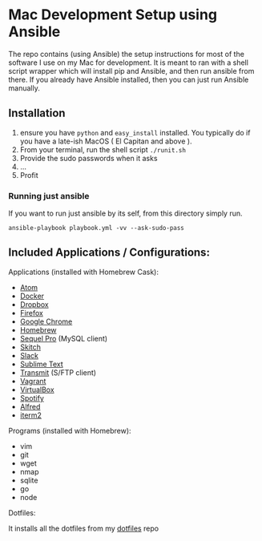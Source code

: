 # Mac Development Setup using Ansible

The repo contains (using Ansible) the setup instructions for most of the software I use on my Mac for development.  It is meant to ran with a shell script wrapper which will install pip and Ansible, and then run ansible from there.  If you already have Ansible installed, then you can just run Ansible manually.

## Installation
1. ensure you have `python` and `easy_install` installed.  You typically do if you have a late-ish MacOS ( El Capitan and above ).
2. From your terminal, run the shell script `./runit.sh`
3. Provide the sudo passwords when it asks
4. ...
5. Profit

### Running just ansible
If you want to run just ansible by its self, from this directory simply run.
```
ansible-playbook playbook.yml -vv --ask-sudo-pass
```

## Included Applications / Configurations:

Applications (installed with Homebrew Cask):

  - [Atom](https://atom.io)
  - [Docker](https://www.docker.com/)
  - [Dropbox](https://www.dropbox.com/)
  - [Firefox](https://www.mozilla.org/en-US/firefox/new/)
  - [Google Chrome](https://www.google.com/chrome/)
  - [Homebrew](http://brew.sh/)
  - [Sequel Pro](https://www.sequelpro.com/) (MySQL client)
  - [Skitch](https://evernote.com/skitch/)
  - [Slack](https://slack.com/)
  - [Sublime Text](https://www.sublimetext.com/)
  - [Transmit](https://panic.com/transmit/) (S/FTP client)
  - [Vagrant](https://www.vagrantup.com/)
  - [VirtualBox](https://www.virtualbox.org/wiki/Downloads)
  - [Spotify](https://www.spotify.com)
  - [Alfred](https://www.alfredapp.com/)
  - [iterm2](https://www.iterm2.com/)

Programs (installed with Homebrew):
  - vim
  - git
  - wget
  - nmap
  - sqlite
  - go
  - node

Dotfiles:

It installs all the dotfiles from my [dotfiles](https://github.com/nickmaccarthy/dotfiles) repo
